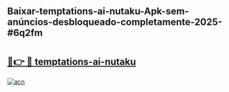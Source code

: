 ## Baixar-temptations-ai-nutaku-Apk-sem-anúncios-desbloqueado-completamente-2025-#6q2fm

# <h2><a href="https://ainizakaria.my?title=temptations-ai-nutaku&ref=22M">🔗👉 🔴 temptations-ai-nutaku</a></h2>

[![acn](https://github.com/user-attachments/assets/0f9c940e-d8b0-45ae-aac7-cd30a18b3e1c)](https://ainizakaria.my?title=temptations-ai-nutaku&ref=22M)

